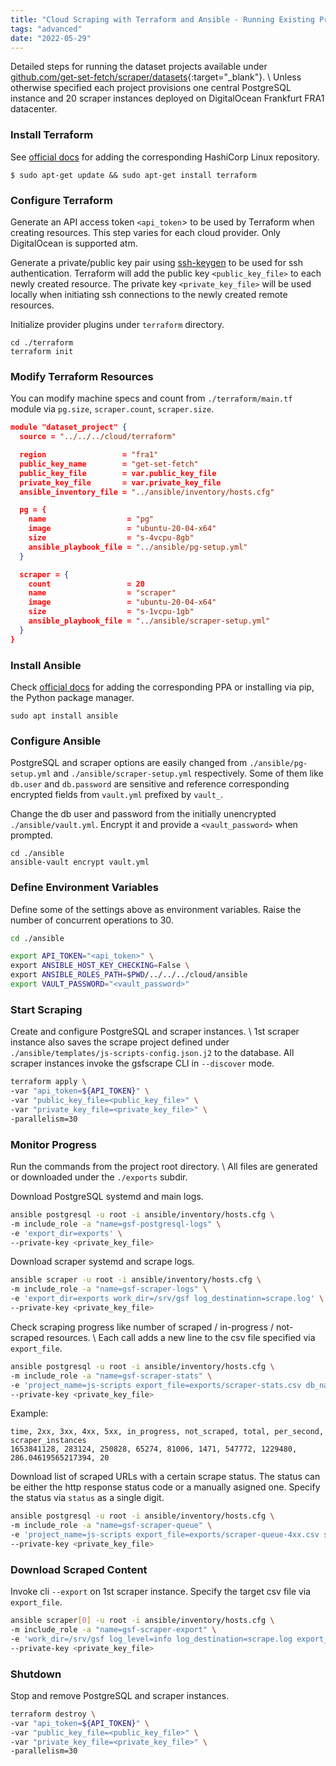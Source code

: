 ```yaml
---
title: "Cloud Scraping with Terraform and Ansible - Running Existing Projects"
tags: "advanced"
date: "2022-05-29"
---
```

Detailed steps for running the dataset projects available under [github.com/get-set-fetch/scraper/datasets](https://github.com/get-set-fetch/scraper/tree/main/datasets){:target="_blank"}. \\
Unless otherwise specified each project provisions one central PostgreSQL instance and 20 scraper instances deployed on DigitalOcean Frankfurt FRA1 datacenter.

### Install Terraform
See [official docs](https://learn.hashicorp.com/tutorials/terraform/install-cli) for adding the corresponding HashiCorp Linux repository.  
```
$ sudo apt-get update && sudo apt-get install terraform
```

### Configure Terraform
Generate an API access token `<api_token`> to be used by Terraform when creating resources. This step varies for each cloud provider. Only DigitalOcean is supported atm.

Generate a private/public key pair using [ssh-keygen](https://www.ssh.com/academy/ssh/keygen) to be used for ssh authentication. Terraform will add the public key `<public_key_file>` to each newly created resource. The private key `<private_key_file>` will be used locally when initiating ssh connections to the newly created remote resources.

Initialize provider plugins under `terraform` directory.
```
cd ./terraform
terraform init
```

### Modify Terraform Resources
You can modify machine specs and count from `./terraform/main.tf` module via `pg.size`, `scraper.count`, `scraper.size`.

```json
module "dataset_project" {
  source = "../../../cloud/terraform"

  region                 = "fra1"
  public_key_name        = "get-set-fetch"
  public_key_file        = var.public_key_file
  private_key_file       = var.private_key_file
  ansible_inventory_file = "../ansible/inventory/hosts.cfg"

  pg = {
    name                  = "pg"
    image                 = "ubuntu-20-04-x64"
    size                  = "s-4vcpu-8gb"
    ansible_playbook_file = "../ansible/pg-setup.yml"
  }

  scraper = {
    count                 = 20
    name                  = "scraper"
    image                 = "ubuntu-20-04-x64"
    size                  = "s-1vcpu-1gb"
    ansible_playbook_file = "../ansible/scraper-setup.yml"
  }
}
```

### Install Ansible
Check [official docs](https://docs.ansible.com/ansible/latest/installation_guide/intro_installation.html) for adding the corresponding PPA or installing via pip, the Python package manager.
```
sudo apt install ansible
```

### Configure Ansible
PostgreSQL and scraper options are easily changed from `./ansible/pg-setup.yml` and `./ansible/scraper-setup.yml` respectively.
Some of them like `db.user` and `db.password` are sensitive and reference corresponding encrypted fields from `vault.yml` prefixed by `vault_`.

Change the db user and password from the initially unencrypted `./ansible/vault.yml`. Encrypt it and provide a `<vault_password>` when prompted.
```
cd ./ansible
ansible-vault encrypt vault.yml
```

### Define Environment Variables
Define some of the settings above as environment variables. Raise the number of concurrent operations to 30.

```bash
cd ./ansible

export API_TOKEN="<api_token>" \
export ANSIBLE_HOST_KEY_CHECKING=False \
export ANSIBLE_ROLES_PATH=$PWD/../../../cloud/ansible
export VAULT_PASSWORD="<vault_password>"
```

### Start Scraping
Create and configure PostgreSQL and scraper instances. \\
1st scraper instance also saves the scrape project defined under `./ansible/templates/js-scripts-config.json.j2` to the database. All scraper instances invoke the gsfscrape CLI in `--discover` mode.

```bash
terraform apply \
-var "api_token=${API_TOKEN}" \
-var "public_key_file=<public_key_file>" \
-var "private_key_file=<private_key_file>" \
-parallelism=30
```

### Monitor Progress
Run the commands from the project root directory. \\
All files are generated or downloaded under the `./exports` subdir.

Download PostgreSQL systemd and main logs.
```bash
ansible postgresql -u root -i ansible/inventory/hosts.cfg \
-m include_role -a "name=gsf-postgresql-logs" \
-e 'export_dir=exports' \
--private-key <private_key_file>
```

Download scraper systemd and scrape logs.
```bash
ansible scraper -u root -i ansible/inventory/hosts.cfg \
-m include_role -a "name=gsf-scraper-logs" \
-e 'export_dir=exports work_dir=/srv/gsf log_destination=scrape.log' \
--private-key <private_key_file>
```

Check scraping progress like number of scraped / in-progress / not-scraped resources. \\
Each call adds a new line to the csv file specified via `export_file`.
```bash
ansible postgresql -u root -i ansible/inventory/hosts.cfg \
-m include_role -a "name=gsf-scraper-stats" \
-e 'project_name=js-scripts export_file=exports/scraper-stats.csv db_name=<db_name> db_user=<db_user> db_password=<db_pass>' \
--private-key <private_key_file>
```

Example:
```
time, 2xx, 3xx, 4xx, 5xx, in_progress, not_scraped, total, per_second, scraper_instances
1653841128, 283124, 250828, 65274, 81006, 1471, 547772, 1229480, 286.04619565217394, 20
```

Download list of scraped URLs with a certain scrape status. The status can be either the http response status code or a manually asigned one.
Specify the status via `status` as a single digit.

```bash
ansible postgresql -u root -i ansible/inventory/hosts.cfg \
-m include_role -a "name=gsf-scraper-queue" \
-e 'project_name=js-scripts export_file=exports/scraper-queue-4xx.csv status=4 db_name=<db_name> db_user=<db_user> db_password=<db_pass>' \
--private-key <private_key_file>
```

### Download Scraped Content
Invoke cli `--export` on 1st scraper instance. Specify the target csv file via `export_file`.

```bash
ansible scraper[0] -u root -i ansible/inventory/hosts.cfg \
-m include_role -a "name=gsf-scraper-export" \
-e 'work_dir=/srv/gsf log_level=info log_destination=scrape.log export_file=exports/scraped-content.csv' \
--private-key <private_key_file>
```

### Shutdown
Stop and remove PostgreSQL and scraper instances.

```bash
terraform destroy \
-var "api_token=${API_TOKEN}" \
-var "public_key_file=<public_key_file>" \
-var "private_key_file=<private_key_file>" \
-parallelism=30
```
